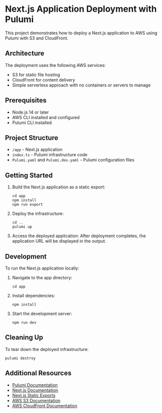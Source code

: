 # Next.js Application Deployment with Pulumi

This project demonstrates how to deploy a Next.js application to AWS using Pulumi with S3 and CloudFront.

## Architecture

The deployment uses the following AWS services:
- S3 for static file hosting
- CloudFront for content delivery
- Simple serverless approach with no containers or servers to manage

## Prerequisites

- Node.js 14 or later
- AWS CLI installed and configured
- Pulumi CLI installed

## Project Structure

- `/app` - Next.js application
- `index.ts` - Pulumi infrastructure code
- `Pulumi.yaml` and `Pulumi.dev.yaml` - Pulumi configuration files

## Getting Started

1. Build the Next.js application as a static export:
   ```
   cd app
   npm install
   npm run export
   ```

2. Deploy the infrastructure:
   ```
   cd ..
   pulumi up
   ```

3. Access the deployed application:
   After deployment completes, the application URL will be displayed in the output.

## Development

To run the Next.js application locally:

1. Navigate to the app directory:
   ```
   cd app
   ```

2. Install dependencies:
   ```
   npm install
   ```

3. Start the development server:
   ```
   npm run dev
   ```

## Cleaning Up

To tear down the deployed infrastructure:
```
pulumi destroy
```

## Additional Resources

- [Pulumi Documentation](https://www.pulumi.com/docs/)
- [Next.js Documentation](https://nextjs.org/docs)
- [Next.js Static Exports](https://nextjs.org/docs/advanced-features/static-html-export)
- [AWS S3 Documentation](https://docs.aws.amazon.com/s3/)
- [AWS CloudFront Documentation](https://docs.aws.amazon.com/cloudfront/) 